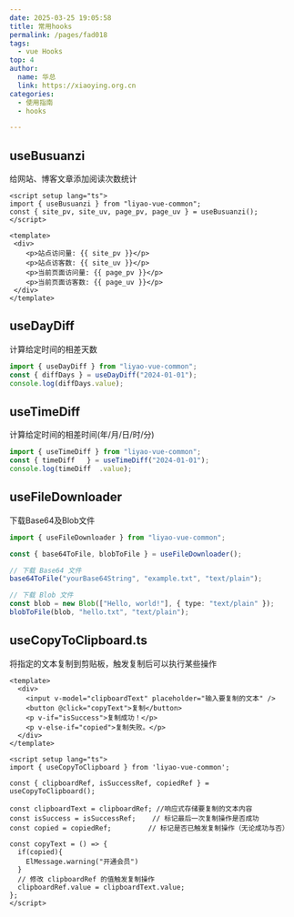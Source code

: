 ```yaml
---
date: 2025-03-25 19:05:58
title: 常用hooks
permalink: /pages/fad018
tags:
  - vue Hooks
top: 4
author:
  name: 华总
  link: https://xiaoying.org.cn
categories:
  - 使用指南
  - hooks

---
```






## useBusuanzi

给网站、博客文章添加阅读次数统计

```vue
<script setup lang="ts">
import { useBusuanzi } from "liyao-vue-common";
const { site_pv, site_uv, page_pv, page_uv } = useBusuanzi();
</script>

<template>
 <div>
    <p>站点访问量: {{ site_pv }}</p>
    <p>站点访客数: {{ site_uv }}</p>
    <p>当前页面访问量: {{ page_pv }}</p>
    <p>当前页面访客数: {{ page_uv }}</p>
 </div>
</template>
```

## useDayDiff

计算给定时间的相差天数

```typescript
import { useDayDiff } from "liyao-vue-common";
const { diffDays } = useDayDiff("2024-01-01");
console.log(diffDays.value); 

```

## useTimeDiff

计算给定时间的相差时间(年/月/日/时/分)

```typescript
import { useTimeDiff } from "liyao-vue-common";
const { timeDiff   } = useTimeDiff("2024-01-01");
console.log(timeDiff  .value); 
```

## useFileDownloader

下载Base64及Blob文件

```typescript
import { useFileDownloader } from "liyao-vue-common";

const { base64ToFile, blobToFile } = useFileDownloader();

// 下载 Base64 文件
base64ToFile("yourBase64String", "example.txt", "text/plain");

// 下载 Blob 文件
const blob = new Blob(["Hello, world!"], { type: "text/plain" });
blobToFile(blob, "hello.txt", "text/plain");

```

## useCopyToClipboard.ts

将指定的文本复制到剪贴板，触发复制后可以执行某些操作

```vue
<template>
  <div>
    <input v-model="clipboardText" placeholder="输入要复制的文本" />
    <button @click="copyText">复制</button>
    <p v-if="isSuccess">复制成功！</p>
    <p v-else-if="copied">复制失败。</p>
  </div>
</template>

<script setup lang="ts">
import { useCopyToClipboard } from 'liyao-vue-common';

const { clipboardRef, isSuccessRef, copiedRef } = useCopyToClipboard();

const clipboardText = clipboardRef; //响应式存储要复制的文本内容
const isSuccess = isSuccessRef;    // 标记最后一次复制操作是否成功
const copied = copiedRef;         // 标记是否已触发复制操作（无论成功与否）

const copyText = () => {
  if(copied){
    ElMessage.warning("开通会员")
  }
  // 修改 clipboardRef 的值触发复制操作
  clipboardRef.value = clipboardText.value;
};
</script>
```


